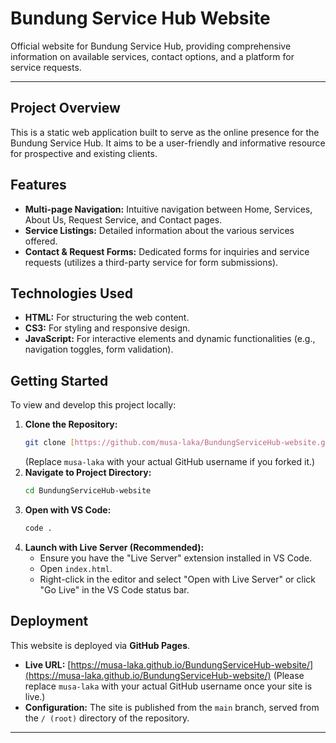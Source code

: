 # Bundung Service Hub Website

Official website for Bundung Service Hub, providing comprehensive information on available services, contact options, and a platform for service requests.

---

## Project Overview

This is a static web application built to serve as the online presence for the Bundung Service Hub. It aims to be a user-friendly and informative resource for prospective and existing clients.

## Features

* **Multi-page Navigation:** Intuitive navigation between Home, Services, About Us, Request Service, and Contact pages.
* **Service Listings:** Detailed information about the various services offered.
* **Contact & Request Forms:** Dedicated forms for inquiries and service requests (utilizes a third-party service for form submissions).


## Technologies Used

* **HTML:** For structuring the web content.
* **CS3:** For styling and responsive design.
* **JavaScript:** For interactive elements and dynamic functionalities (e.g., navigation toggles, form validation).

## Getting Started

To view and develop this project locally:

1.  **Clone the Repository:**
    ```bash
    git clone [https://github.com/musa-laka/BundungServiceHub-website.git](https://github.com/musa-laka/BundungServiceHub-website.git)
    ```
    (Replace `musa-laka` with your actual GitHub username if you forked it.)
2.  **Navigate to Project Directory:**
    ```bash
    cd BundungServiceHub-website
    ```
3.  **Open with VS Code:**
    ```bash
    code .
    ```
4.  **Launch with Live Server (Recommended):**
    * Ensure you have the "Live Server" extension installed in VS Code.
    * Open `index.html`.
    * Right-click in the editor and select "Open with Live Server" or click "Go Live" in the VS Code status bar.

## Deployment

This website is deployed via **GitHub Pages**.

* **Live URL:** [https://musa-laka.github.io/BundungServiceHub-website/](https://musa-laka.github.io/BundungServiceHub-website/)
    (Please replace `musa-laka` with your actual GitHub username once your site is live.)
* **Configuration:** The site is published from the `main` branch, served from the `/ (root)` directory of the repository.

---
